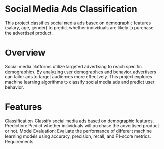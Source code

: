 # Social Media Ads Classification
This project classifies social media ads based on demographic features (salary, age, gender) to predict whether individuals are likely to purchase the advertised product.

# Overview
Social media platforms utilize targeted advertising to reach specific demographics. By analyzing user demographics and behavior, advertisers can tailor ads to target audiences more effectively. This project explores machine learning algorithms to classify social media ads and predict user behavior.

# Features
Classification: Classify social media ads based on demographic features.
Prediction: Predict whether individuals will purchase the advertised product or not.
Model Evaluation: Evaluate the performance of different machine learning models using accuracy, precision, recall, and F1-score metrics.
Requirements
